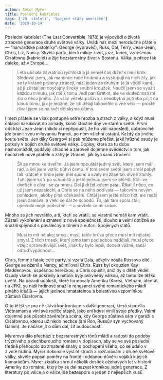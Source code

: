 ```yaml
---
author: Anton Myrer
title: Poslední kabriolet
tags: ['20. století', 'Spojené státy americké']
date: '2019-10-14'
---
```


Poslední kabriolet (The Last Convertible, 1978) je výpovědí o životě ztracené generace druhé světové války. Uvádí nás mezi nerozlučné přátele — “harvardské pistolníky”: George (vypravěč), Russ, Dal, Terry, Jean-Jean, Chris, Liz, Nancy. Skvělá parta, která miluje život, jazz, tanec, vznešenou Císařovnu (kabriolet) a žije bezstarostný život v Bostonu. Válka je přece tak daleko, až v Evropě…


> Léta ubíhala závratnou rychlostí a já neměl čas držet s nimi krok. Sledoval jsem, jak mamince ruce hrubnou a vystupují na nich žíly, jak se ty krásné prsteny ztrácejí, mizí jeden za druhým (a já věděl kam), až jí zůstal jen obyčejný široký snubní kroužek. Naučil jsem se využít každou minutu, jak mě k tomu vedl pan Gratiot, ale ve skutečnosti mi šlo o něco jiného. Za vším vězela palčivá a neodbytná potřeba přijít na kloub tomu, jak je možné, že lidi dělají takovéhle divné věci — prostě díval jsem se na svět dětskýma očima.

I mezi přátele se však postupně vetře hrozba a strach z války, a když musí chlapci narukovat do armády, končí šťastné dny ve starém světě. První odchází Jean-Jean (nikdo si nepřipouští, že ho vidí naposled), dobrovolně jde bránit svou milovanou Francii, po něm všichni ostatní. Každý do jiného koutu světa. Jen díky Georgovi si pak můžeme přečíst, jaké hrůzné osudy je potkaly v bojích druhé světové války. Dopisy, které za tu dobu nashromáždil, podávají chladné a zároveň dojemné svěděctví o tom, jak nacházeli nové přátele a záhy je ztráceli, jak byli sami ztraceni.


> Šli se mnou ke dveřím. Já jsem opouštěl jediný svět, který jsem měl rád, a šel jsem vstříc bůhví čemu. V tom svém světě jsem směl pobýt tak krátce! V hrdle jsem měl sucho a svaly mi zase tak divně ztuhly. Táhl jsem kufr po schodišti a ještě jednou jsem se ohlédl. Stáli ve dveřích a dívali se za mnou. Dal ji držel kolem pasu. Říkal jí něco, co už jsem nezaslechl, a Chris se na něho podívala — takovým novým pohledem, jakoby plná očekávání. Chtěl jsem ještě něco říct, ale radši jsem zamával a vlekl se dál ze schodů. To, jak tam spolu stáli, upevnilo moje podezření — a sevřelo se mi srdce.

Mnoho se jich nevrátilo, a ti, kteří se vrátili, se vlastně neměli kam vrátit. Zůstali vykořenění a zmatení z nové společnosti, dlouho a velmi obtížně se snažili splynout s poválečným tónem a euforií Spojených států.


> Musí to mít nějakej smysl, musí, tahle hrůza přece musí mít nějakej smysl. Z těch trosek, který jsme tam pod sebou nadělali, musí přece vzejít spravedlivější svět, jinak by bylo lepší, docela vážně, radši odtud vypadnout…

Chris, femme fatale celé party, si vzala Dala, ačkoliv nosila Russovo dítě. George se oženil s Nancy, ač miloval Chris. Russ byl okouzlen Kay Maddenovou, úspěšnou herečkou, a Chris opustil, aniž by o dítěti věděl. Osudy všech se pokřivily a natolik byly ovlivněny válkou, až tomu lze těžko uvěřit. Na pozadí událostí, které formovaly Ameriku (Korea, Vietnam, atentát na JFK), se naši hrdinové snaží o renesanci svého romantického mládí plného ideálů — jejich jedinou hmatatelnou a bolestivou vzpomínkou zůstává Císařovna.

O to těžší se pro ně stává konfrontace s další generací, která si prošla Vietnamem a viní své rodiče stejně, jako oni kdysi vinili svoje předky. Velmi dojemně pak působí závěrečná scéna, kdy George zůstává sám v garáži s Císařovnou, kterou už nikdo nechce (ani Ron, Russův syn vychovaný Dalem). Je načase jít o dům dál, žít budoucností.

Myrerovo dílo přechází z bezstarostných tónů mládí a radosti do podoby trýznivého a dechberoucího románu v dopisech, aby se ve své poslední třetině přehouplo do zmatené snahy o pochopení všeho, co se událo v životě hrdinů. Myrer dokonale vystihl strach a rozčarování z druhé světové války, skvěle popsal poměry na frontě i oddanou důvěru vojáků k jejich kamarádům. Myrer zkrátka shrnul několik desítek ožehavých let v historii Ameriky do románu, který by se dal nazvat kronikou jedné generace. Z literatury po válce a o válce jde bezesporu o jeden z nejlepších kusů.

